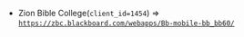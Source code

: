  - Zion Bible College(`client_id=1454`) => [`https://zbc.blackboard.com/webapps/Bb-mobile-bb_bb60/`](https://zbc.blackboard.com/webapps/Bb-mobile-bb_bb60/)
